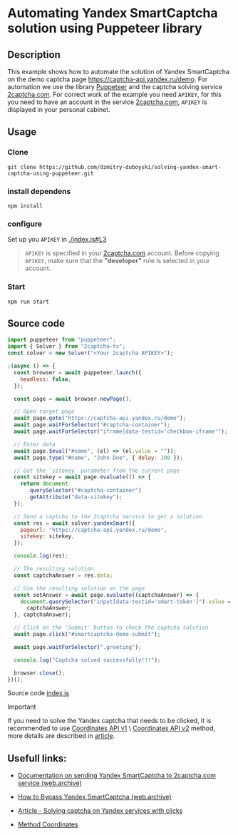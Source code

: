 # Automating Yandex SmartCaptcha solution using Puppeteer library

## Description

This example shows how to automate the solution of Yandex SmartCaptcha on the demo captcha page https://captcha-api.yandex.ru/demo. For automation we use the library [Puppeteer](https://pptr.dev/) and the captcha solving service [2captcha.com]. For correct work of the example you need `APIKEY`, for this you need to have an account in the service [2captcha.com], `APIKEY` is displayed in your personal cabinet.

## Usage

### Clone

`git clone https://github.com/dzmitry-duboyski/solving-yandex-smart-captcha-using-puppeteer.git`

### install dependens
`npm install`

### configure

Set up you `APIKEY` in [./index.js#L3](./index.js#L3)

> `APIKEY` is specified in your [2captcha.com] account. Before copying `APIKEY`, make sure that the **"developer"** role is selected in your account.

### Start

`npm run start`

## Source code

```js
import puppeteer from "puppeteer";
import { Solver } from "2captcha-ts";
const solver = new Solver("<Your 2captcha APIKEY>");

;(async () => {
  const browser = await puppeteer.launch({
    headless: false,
  });

  const page = await browser.newPage();

  // Open target page
  await page.goto("https://captcha-api.yandex.ru/demo");
  await page.waitForSelector("#captcha-container");
  await page.waitForSelector("iframe[data-testid='checkbox-iframe'");

  // Enter data
  await page.$eval("#name", (el) => (el.value = ""));
  await page.type("#name", "John Doe", { delay: 100 });

  // Get the `sitekey` parameter from the current page
  const sitekey = await page.evaluate(() => {
    return document
      .querySelector("#captcha-container")
      .getAttribute("data-sitekey");
  });

  // Send a captcha to the 2captcha service to get a solution
  const res = await solver.yandexSmart({
    pageurl: "https://captcha-api.yandex.ru/demo",
    sitekey: sitekey,
  });

  console.log(res);

  // The resulting solution
  const captchaAnswer = res.data;

  // Use the resulting solution on the page
  const setAnswer = await page.evaluate((captchaAnswer) => {
    document.querySelector("input[data-testid='smart-token']").value =
      captchaAnswer;
  }, captchaAnswer);

  // Click on the 'Submit' button to check the captcha solution
  await page.click("#smartcaptcha-demo-submit");

  await page.waitForSelector(".greeting");

  console.log("Captcha solved successfully!!!");

  browser.close();
})();
```

Source code [index.js](/index.js)

> [!IMPORTANT] 
> If you need to solve the Yandex captcha that needs to be clicked, it is recommended to use [Coordinates API v1](https://2captcha.com/api-rucaptcha#coordinates?from=16653706) \ [Coordinates API v2](https://2captcha.com/api-docs/coordinates?from=16653706) method, more details are described in [article](https://captchaforum.com/threads/reshenie-kapchi-na-servisax-jandeks.4351/).


## Usefull links:

<!-- [Documentation Yandex SmartCaptcha on 2captcha.com](https://2captcha.com/2captcha-api#yandex?from=16653706). -->
- [Documentation on sending Yandex SmartCaptcha to 2captcha.com service (web.archive)](https://web.archive.org/web/20230917233148/https://rucaptcha.com/api-rucaptcha#yandex)
<!-- - [How bypass Yandex SmartCaptcha](https://2captcha.com/p/yandex-captcha-bypass-service/?from=16653706) -->
- [How to Bypass Yandex SmartCaptcha (web.archive)](https://web.archive.org/web/20230320212755/https://rucaptcha.com/p/yandex-captcha-bypass-service)

- [Article - Solving captcha on Yandex services with clicks](https://captchaforum.com/threads/reshenie-kapchi-na-servisax-jandeks.4351/)

- [Method Coordinates](https://2captcha.com/api-docs/coordinates/?from=16653706)


[2captcha.com]: https://2captcha.com/?from=16653706